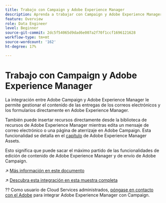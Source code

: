 ```yaml
---
title: Trabajo con Campaign y Adobe Experience Manager
description: Aprenda a trabajar con Campaign y Adobe Experience Manager
feature: Overview
role: Data Engineer
level: Beginner
source-git-commit: 2dc5f54065d9dad6e007a2f70f1ccf1696121628
workflow-type: tm+mt
source-wordcount: '162'
ht-degree: 17%

---
```


# Trabajo con Campaign y Adobe Experience Manager

La integración entre Adobe Campaign y Adobe Experience Manager le permite gestionar el contenido de las entregas de los correos electrónicos y los formularios directamente en Adobe Experience Manager.

También puede insertar recursos directamente desde la biblioteca de recursos de Adobe Experience Manager mientras edita un mensaje de correo electrónico o una página de aterrizaje en Adobe Campaign. Esta funcionalidad se detalla en el [capítulo](https://experienceleague.adobe.com/docs/experience-manager-cloud-service/assets/overview.html) de Adobe Experience Manager Assets.

Esto significa que puede sacar el máximo partido de las funcionalidades de edición de contenido de Adobe Experience Manager y de envío de Adobe Campaign.

↗️ [Más información en este documento](https://experienceleague.adobe.com/docs/experience-manager-65/administering/integration/campaignonpremise.html?lang=en#aem-and-adobe-campaign-integration-workflow)

↗️ [Descubra esta integración en esta muestra completa](https://experienceleague.adobe.com/docs/campaign-classic/using/integrating-with-adobe-experience-cloud/adobe-experience-manager/creating-an-experience-manager-newsletter.html?lang=en#integrating-with-adobe-experience-cloud)

?? Como usuario de Cloud Services administrados, [póngase en contacto con el Adobe](../start/campaign-faq.md#support) para integrar Adobe Experience Manager con Campaign.

